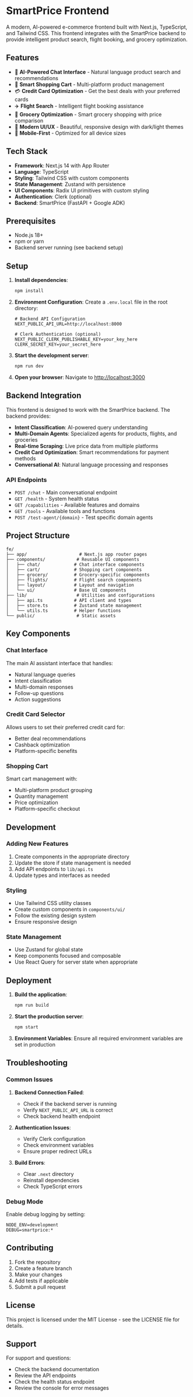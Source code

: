 # SmartPrice Frontend

A modern, AI-powered e-commerce frontend built with Next.js, TypeScript, and Tailwind CSS. This frontend integrates with the SmartPrice backend to provide intelligent product search, flight booking, and grocery optimization.

## Features

- 🤖 **AI-Powered Chat Interface** - Natural language product search and recommendations
- 🛒 **Smart Shopping Cart** - Multi-platform product management
- 💳 **Credit Card Optimization** - Get the best deals with your preferred cards
- ✈️ **Flight Search** - Intelligent flight booking assistance
- 🥬 **Grocery Optimization** - Smart grocery shopping with price comparison
- 🎨 **Modern UI/UX** - Beautiful, responsive design with dark/light themes
- 📱 **Mobile-First** - Optimized for all device sizes

## Tech Stack

- **Framework**: Next.js 14 with App Router
- **Language**: TypeScript
- **Styling**: Tailwind CSS with custom components
- **State Management**: Zustand with persistence
- **UI Components**: Radix UI primitives with custom styling
- **Authentication**: Clerk (optional)
- **Backend**: SmartPrice (FastAPI + Google ADK)

## Prerequisites

- Node.js 18+ 
- npm or yarn
- Backend server running (see backend setup)

## Setup

1. **Install dependencies**:
   ```bash
   npm install
   ```

2. **Environment Configuration**:
   Create a `.env.local` file in the root directory:
   ```env
   # Backend API Configuration
   NEXT_PUBLIC_API_URL=http://localhost:8000
   
   # Clerk Authentication (optional)
   NEXT_PUBLIC_CLERK_PUBLISHABLE_KEY=your_key_here
   CLERK_SECRET_KEY=your_secret_here
   ```

3. **Start the development server**:
   ```bash
   npm run dev
   ```

4. **Open your browser**:
   Navigate to [http://localhost:3000](http://localhost:3000)

## Backend Integration

This frontend is designed to work with the SmartPrice backend. The backend provides:

- **Intent Classification**: AI-powered query understanding
- **Multi-Domain Agents**: Specialized agents for products, flights, and groceries
- **Real-time Scraping**: Live price data from multiple platforms
- **Credit Card Optimization**: Smart recommendations for payment methods
- **Conversational AI**: Natural language processing and responses

### API Endpoints

- `POST /chat` - Main conversational endpoint
- `GET /health` - System health status
- `GET /capabilities` - Available features and domains
- `GET /tools` - Available tools and functions
- `POST /test-agent/{domain}` - Test specific domain agents

## Project Structure

```
fe/
├── app/                    # Next.js app router pages
├── components/            # Reusable UI components
│   ├── chat/             # Chat interface components
│   ├── cart/             # Shopping cart components
│   ├── grocery/          # Grocery-specific components
│   ├── flights/          # Flight search components
│   ├── layout/           # Layout and navigation
│   └── ui/               # Base UI components
├── lib/                   # Utilities and configurations
│   ├── api.ts            # API client and types
│   ├── store.ts          # Zustand state management
│   └── utils.ts          # Helper functions
└── public/                # Static assets
```

## Key Components

### Chat Interface
The main AI assistant interface that handles:
- Natural language queries
- Intent classification
- Multi-domain responses
- Follow-up questions
- Action suggestions

### Credit Card Selector
Allows users to set their preferred credit card for:
- Better deal recommendations
- Cashback optimization
- Platform-specific benefits

### Shopping Cart
Smart cart management with:
- Multi-platform product grouping
- Quantity management
- Price optimization
- Platform-specific checkout

## Development

### Adding New Features
1. Create components in the appropriate directory
2. Update the store if state management is needed
3. Add API endpoints to `lib/api.ts`
4. Update types and interfaces as needed

### Styling
- Use Tailwind CSS utility classes
- Create custom components in `components/ui/`
- Follow the existing design system
- Ensure responsive design

### State Management
- Use Zustand for global state
- Keep components focused and composable
- Use React Query for server state when appropriate

## Deployment

1. **Build the application**:
   ```bash
   npm run build
   ```

2. **Start the production server**:
   ```bash
   npm start
   ```

3. **Environment Variables**: Ensure all required environment variables are set in production

## Troubleshooting

### Common Issues

1. **Backend Connection Failed**:
   - Check if the backend server is running
   - Verify `NEXT_PUBLIC_API_URL` is correct
   - Check backend health endpoint

2. **Authentication Issues**:
   - Verify Clerk configuration
   - Check environment variables
   - Ensure proper redirect URLs

3. **Build Errors**:
   - Clear `.next` directory
   - Reinstall dependencies
   - Check TypeScript errors

### Debug Mode
Enable debug logging by setting:
```env
NODE_ENV=development
DEBUG=smartprice:*
```

## Contributing

1. Fork the repository
2. Create a feature branch
3. Make your changes
4. Add tests if applicable
5. Submit a pull request

## License

This project is licensed under the MIT License - see the LICENSE file for details.

## Support

For support and questions:
- Check the backend documentation
- Review the API endpoints
- Check the health status endpoint
- Review the console for error messages
